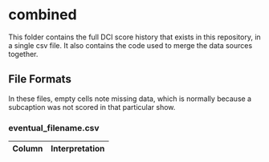 # combined

This folder contains the full DCI score history that exists in this repository, in a single csv file. It also contains the code used to merge the data sources together.

## File Formats

In these files, empty cells note missing data, which is normally because a subcaption was not scored in that particular show.

### eventual_filename.csv

| Column | Interpretation |
| ---- | ---- |
